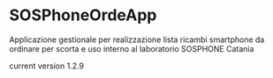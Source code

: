 # SOSPhoneOrdeApp
Applicazione gestionale per realizzazione lista ricambi smartphone da ordinare per scorta e uso interno al laboratorio SOSPHONE Catania

current version 1.2.9
